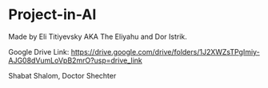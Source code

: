 # Project-in-AI
Made by Eli Titiyevsky AKA The Eliyahu and Dor Istrik.


Google Drive Link:
https://drive.google.com/drive/folders/1J2XWZsTPgImiy-AJG08dVumLoVpB2mrO?usp=drive_link

Shabat Shalom, Doctor Shechter
